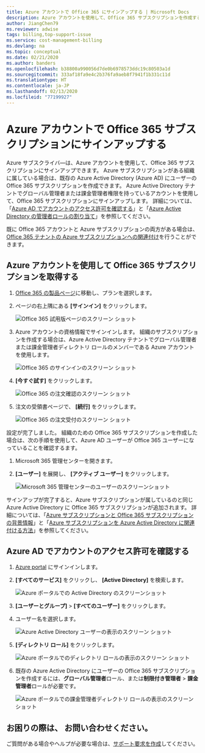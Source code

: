 ```yaml
---
title: Azure アカウントで Office 365 にサインアップする | Microsoft Docs
description: Azure アカウントを使用して、Office 365 サブスクリプションを作成する方法を説明します
author: JiangChen79
ms.reviewer: adwise
tags: billing,top-support-issue
ms.service: cost-management-billing
ms.devlang: na
ms.topic: conceptual
ms.date: 02/21/2020
ms.author: banders
ms.openlocfilehash: b38800a990056d7de0b6978573ddc19c80503a1d
ms.sourcegitcommit: 333af18fa9e4c2b376fa9aeb8f7941f1b331c11d
ms.translationtype: HT
ms.contentlocale: ja-JP
ms.lasthandoff: 02/13/2020
ms.locfileid: "77199927"
---
```

# <a name="sign-up-for-an-office-365-subscription-with-your-azure-account"></a>Azure アカウントで Office 365 サブスクリプションにサインアップする
Azure サブスクライバ―は、Azure アカウントを使用して、Office 365 サブスクリプションにサインアップできます。 Azure サブスクリプションがある組織に属している場合は、既存の Azure Active Directory (Azure AD) にユーザーの Office 365 サブスクリプションを作成できます。 Azure Active Directory テナントでグローバル管理者または課金管理者権限を持っているアカウントを使用して、Office 365 サブスクリプションにサインアップします。 詳細については、「[Azure AD でアカウントのアクセス許可を確認する](#RoleInAzureAD)」と「[Azure Active Directory の管理者ロールの割り当て](../../active-directory/users-groups-roles/directory-assign-admin-roles.md)」を参照してください。

既に Office 365 アカウントと Azure サブスクリプションの両方がある場合は、[Office 365 テナントの Azure サブスクリプションへの関連付け](../../active-directory/fundamentals/active-directory-how-subscriptions-associated-directory.md)を行うことができます。

## <a name="get-an-office-365-subscription-by-using-your-azure-account"></a>Azure アカウントを使用して Office 365 サブスクリプションを取得する

1. [Office 365 の製品ページ](https://products.office.com/business)に移動し、プランを選択します。
2. ページの右上隅にある **[サインイン]** をクリックします。

    ![Office 365 試用版ページのスクリーン ショット](./media/azure-account-for-office-365-subscription/12-office-365-trial-page.png)
3. Azure アカウントの資格情報でサインインします。 組織のサブスクリプションを作成する場合は、Azure Active Directory テナントでグローバル管理者または課金管理者ディレクトリ ロールのメンバーである Azure アカウントを使用します。

    ![Office 365 のサインインのスクリーン ショット](./media/azure-account-for-office-365-subscription/13-office-365-sign-in.png)
4. **[今すぐ試す]** をクリックします。

    ![Office 365 の注文確認のスクリーン ショット](./media/azure-account-for-office-365-subscription/14-office-365-confirm-your-order.png)
5. 注文の受領書ページで、 **[続行]** をクリックします。

    ![Office 365 の注文受付のスクリーン ショット](./media/azure-account-for-office-365-subscription/15-office-365-order-receipt.png)

設定が完了しました。
組織のための Office 365 サブスクリプションを作成した場合は、次の手順を使用して、Azure AD ユーザーが Office 365 ユーザーになっていることを確認するます。

1. Microsoft 365 管理センターを開きます。
2. **[ユーザー]** を展開し、 **[アクティブ ユーザー]** をクリックします。

    ![Microsoft 365 管理センターのユーザーのスクリーンショット](./media/azure-account-for-office-365-subscription/16-microsoft-365-admin-center-users.png)

サインアップが完了すると、Azure サブスクリプションが属しているのと同じ Azure Active Directory に Office 365 サブスクリプションが追加されます。 詳細については、「[Azure サブスクリプションと Office 365 サブスクリプションの背景情報](office-365-account-for-azure-subscription.md#more-about-subs)」と「[Azure サブスクリプションを Azure Active Directory に関連付ける方法](../../active-directory/fundamentals/active-directory-how-subscriptions-associated-directory.md)」を参照してください。

## <a id="RoleInAzureAD"></a>Azure AD でアカウントのアクセス許可を確認する
1. [Azure portal](https://portal.azure.com/) にサインインします。
2. **[すべてのサービス]** をクリックし、 **[Active Directory]** を検索します。

    ![Azure ポータルでの Active Directory のスクリーンショット](./media/azure-account-for-office-365-subscription/billing-more-services-active-directory.png)
3. **[ユーザーとグループ]**  >  **[すべてのユーザー]** をクリックします。
4. ユーザー名を選択します。

    ![Azure Active Directory ユーザーの表示のスクリーン ショット](./media/azure-account-for-office-365-subscription/billing-users-groups.png)

5. **[ディレクトリ ロール]** をクリックします。

    ![Azure ポータルでのディレクトリ ロールの表示のスクリーン ショット](./media/azure-account-for-office-365-subscription/billing-user-directory-role.png)
6.  既存の Azure Active Directory にユーザーの Office 365 サブスクリプションを作成するには、**グローバル管理者**ロール、または**制限付き管理者** > **課金管理者**ロールが必要です。

    ![Azure ポータルでの課金管理者ディレクトリ ロールの表示のスクリーン ショット](./media/azure-account-for-office-365-subscription/billing-directoryrole-limited.png)

## <a name="need-help-contact-us"></a>お困りの際は、 お問い合わせください。

ご質問がある場合やヘルプが必要な場合は、[サポート要求を作成](https://go.microsoft.com/fwlink/?linkid=2083458)してください。
